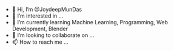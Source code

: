 - 👋 Hi, I’m @JoydeepMunDas
- 👀 I’m interested in ...
- 🌱 I’m currently learning Machine Learning, Programming, Web Development, Blender
- 💞️ I’m looking to collaborate on ...
- 📫 How to reach me ...

<!---
JoydeepMunDas/JoydeepMunDas is a ✨ special ✨ repository because its `README.md` (this file) appears on your GitHub profile.
You can click the Preview link to take a look at your changes.
--->
